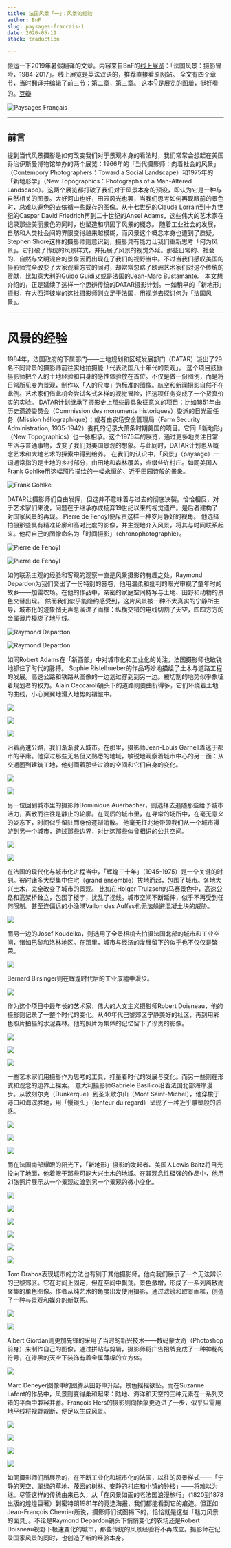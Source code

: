 ```yaml
---
title: 法国风景「一」：风景的经验
author: BnF
slug: paysages-francais-1
date: 2020-05-11
stack: traduction

---
```

搬运一下2019年暑假翻译的文章。内容来自BnF的[线上展览](http://expositions.bnf.fr/paysages-francais/index-en.php#accueil)：「法国风景：摄影冒险，1984-2017」。线上展览是英法双语的，推荐直接看原网站。 全文有四个章节，当时翻译并编辑了前三节：[第二章](../traductions/paysages-francais-2)，[第三章](../traductions/paysages-francais-3)。 这本👇是展览的图册，挺好看的。[豆瓣](https://book.douban.com/subject/27185879/)


![Paysages Français](https://img9.doubanio.com/view/subject/l/public/s29595270.jpg)

---

## 前言

提到当代风景摄影是如何改变我们对于景观本身的看法时，我们常常会想起在美国乔治伊斯曼博物馆举办的两个展览：1966年的「当代摄影师：向着社会的风景」（Contempory Photographers：Toward a Social Landscape）和1975年的「新地形学」（New Topographics：Photographs of a Man-Altered Landscape）。这两个展览都打破了我们对于风景本身的预设，即认为它是一种与自然相关的图景。大好河山也好，田园风光也罢，当我们思考如何再现眼前的景色时，总难以避免的去依循一些既存的图像。从十七世纪的Claude Lorrain到十九世纪的Caspar David Friedrich再到二十世纪的Ansel Adams，这些伟大的艺术家在记录那些美丽景色的同时，也塑造和巩固了风景的概念。 随着工业社会的发展，自然和人类社会间的界限变得越来越模糊，而风景这个概念本身也遭到了质疑。Stephen Shore这样的摄影师则意识到，摄影具有能力让我们重新思考「何为风景」。它打破了传统的风景样式，并拓展了风景的视觉外延。那些日常的、社会的、自然与文明混合的景象因而出现在了我们的视野当中。不过当我们感叹美国的摄影师完全改变了大家观看方式的同时，却常常忽略了欧洲艺术家们对这个传统的贡献，比如意大利的Guido Guidi又或是法国的Jean-Marc Bustamante。 本文想介绍的，正是延续了这样一个思辨传统的DATAR摄影计划。一如稍早的「新地形」摄影，在大西洋彼岸的这批摄影师则立足于法国，用视觉去探讨何为「法国风景」。

---

# 风景的经验 

1984年，法国政府的下属部门——土地规划和区域发展部门（DATAR）派出了29名不同背景的摄影师前往实地拍摄能「代表法国八十年代的景观」。 这个项目鼓励摄影师把个人的土地经验和自身的感性体验放在首位。不仅是做一份图例，而是将日常所见变为景观，制作以「人的尺度」为标准的图像。航空和新闻摄影自然不在此例。艺术家们借此机会尝试各式各样的视觉冒险，把这项任务变成了一个货真价实的实验。 DATAR计划继承了摄影史上那些最具象征意义的项目：比如1851年由历史遗迹委员会（Commission des monuments historiques）委派的日光画任务（Mission héliographique）；或者由农场安全管理局（Farm Security Administration, 1935-1942）委托的记录大萧条时期美国的项目。它同「新地形」（New Topographics）也一脉相承。这个1975年的展览，通过更多地关注日常生活与普通事物，改变了我们对美国景观的想象。与此同时，DATAR计划也从概念艺术和大地艺术的探索中得到给养。 在我们的认识中，「风景」（paysage）一词通常指的是土地的乡村部分，由田地和森林覆盖，点缀些许村庄。如同美国人Frank Gohlke用这幅照片描绘的一幅永恒的、近乎田园诗般的景象。


![Frank Gohlke](https://img9.doubanio.com/view/note/l/public/p72442758.jpg)


DATAR让摄影师们自由发挥，但这并不意味着与过去的彻底决裂。恰恰相反，对于艺术家们来说，问题在于继承亦或扬弃19世纪以来的视觉遗产。是后者建构了对国家风景的再现。 Pierre de Fenoÿl便斥责这样一种岁月静好的视角。 他选择拍摄那些具有精准轮廓和高对比度的影像，并主观地介入风景，将其与时间联系起来。他将自己的图像命名为「时间摄影」（chronophotographie）。


![Pierre de Fenoÿl](https://img9.doubanio.com/view/note/l/public/p72442782.jpg)

![Pierre de Fenoÿl](https://img9.doubanio.com/view/note/l/public/p72442781.jpg)



如何联系主观的经验和客观的观察一直是风景摄影的有趣之处。Raymond Depardon为我们交出了一份特别的答卷，他用温柔和批判的眼光审视了童年时的故乡——加雷农场。在他的作品中，亲密的家庭空间特写与土地、田野和动物的景色交替出现。 然而我们似乎能隐约感受到，这片风景被一种不太真实的宁静所主导，城市化的迹象悄无声息溜进了画框：纵横交错的电线切割了天空，四四方方的金属薄片模糊了地平线。


![Raymond Depardon](https://img9.doubanio.com/view/note/l/public/p72442967.jpg)



![Raymond Depardon](https://img9.doubanio.com/view/note/l/public/p72442965.jpg)



如同Robert Adams在「新西部」中对城市化和工业化的关注，法国摄影师也敏锐地抓住了时代的脉搏。 Sophie Ristelhueber的作品巧妙地描绘了土木与道路工程的发展。高速公路和铁路从图像的一边划过穿到到另一边。被切割的地势似乎象征着规划者的权力。Alain Ceccaroli镜头下的道路则要曲折得多，它们环绕着土地的曲线，小心翼翼地滑入地势的褶皱中。


![](https://img9.doubanio.com/view/note/l/public/p72442973.jpg)




![](https://img9.doubanio.com/view/note/l/public/p72442974.jpg)




![](https://img9.doubanio.com/view/note/l/public/p72442976.jpg)



沿着高速公路，我们渐渐驶入城市。在那里，摄影师Jean-Louis Garnell着迷于都市的平庸。他穿过那些无名但又熟悉的地域，敏锐地观察着城市中心的另一面：从交通圈到建筑工地，他刻画着那些过渡的空间和它们自身的变化。


![](https://img9.doubanio.com/view/note/l/public/p72442992.jpg)


![](https://img9.doubanio.com/view/note/l/public/p72442991.jpg)



另一位回到城市里的摄影师Dominique Auerbacher，则选择去追随那些给予城市活力，离散而往往是静止的轮廓。在同质的城市里，在寻常的场所中，在毫无意义的姿态下，时间似乎留驻而身份逐渐消散。 他毫无征兆地带领我们从一个城市漫游到另一个城市，跨过那些边界，对比这那些似曾相识的公共空间。


![](https://img9.doubanio.com/view/note/l/public/p72442994.jpg)




![](https://img9.doubanio.com/view/note/l/public/p72442993.jpg)



在法国的现代化与城市化进程当中，「辉煌三十年」（1945-1975）是一个关键的时刻。彼时诸多大型集中住宅（grand ensemble）拔地而起，包围了城市。各地大兴土木，完全改变了城市的景观。 比如在Holger Trulzsch的马赛景色中，高速公路和高架桥耸立，包围了楼宇，扰乱了视线。城市空间不断延伸，似乎不再受到任何限制。甚至连偏远的小渔港Vallon des Auffes也无法躲避混凝土块的威胁。


![](https://img9.doubanio.com/view/note/l/public/p72443010.jpg)



而另一边的Josef Koudelka，则选用了全景相机去拍摄法国北部的城市和工业空间，诸如巴黎和洛林地区。在那里，城市与经济的发展留下的似乎也不仅仅是繁荣。


![](https://img9.doubanio.com/view/note/l/public/p72443008.jpg)



Bernard Birsinger则在辉煌时代后的工业废墟中漫步。


![](https://img9.doubanio.com/view/note/l/public/p72443060.jpg)



作为这个项目中最年长的艺术家，伟大的人文主义摄影师Robert Doisneau，他的摄影则记录了一整个时代的变化。从40年代巴黎郊区宁静美好的社区，再到用彩色照片拍摄的水泥森林。他的照片为集体的记忆留下了珍贵的影像。


![](https://img9.doubanio.com/view/note/l/public/p72443011.jpg)




![](https://img9.doubanio.com/view/note/l/public/p72443012.jpg)




![](https://img9.doubanio.com/view/note/l/public/p72443020.jpg)



一些艺术家们用摄影作为思考的工具，打量着时代的发展与变化。而另一些则在形式和观念的边界上探索。 意大利摄影师Gabriele Basilico沿着法国北部海岸漫步。从敦刻尔克（Dunkerque）到圣米歇尔山（Mont Saint-Michel），他穿梭于港口和海滨胜地，用「慢镜头」（lenteur du regard）呈现了一种近乎雕塑般的质感。


![](https://img9.doubanio.com/view/note/l/public/p72443018.jpg)




![](https://img9.doubanio.com/view/note/l/public/p72443023.jpg)




![](https://img9.doubanio.com/view/note/l/public/p72443024.jpg)



而在法国南部耀眼的阳光下，「新地形」摄影的发起者、美国人Lewis Baltz将目光投向了地面，他着眼于那些可能大兴土木的地域。在其观念性极强的作品中，他用21张照片展示从一个景观过渡到另一个景观的微小变化。


![](https://img9.doubanio.com/view/note/l/public/p72443025.jpg)




![](https://img9.doubanio.com/view/note/l/public/p72443026.jpg)




![](https://img9.doubanio.com/view/note/l/public/p72443038.jpg)




![](https://img9.doubanio.com/view/note/l/public/p72443037.jpg)




![](https://img9.doubanio.com/view/note/l/public/p72443043.jpg)




![](https://img9.doubanio.com/view/note/l/public/p72443044.jpg)



Tom Drahos表现城市的方法也有别于其他摄影师。他向我们展示了一个无法辨识的巴黎郊区。它在时间上固定，但在空间中飘荡。景色激增，形成了一系列离散而聚集的单色图像。作者从纯艺术的角度出发使用摄影，通过滤镜和取景画框，创造了一种与景观和媒介的新联系。


![](https://img9.doubanio.com/view/note/l/public/p72443046.jpg)




![](https://img9.doubanio.com/view/note/l/public/p72443049.jpg)



Albert Giordan则更加先锋的采用了当时的新兴技术——数码蒙太奇（Photoshop前身）来制作自己的图像。通过拼贴与剪辑，摄影师将广告招牌变成了一种神秘的符号，在漆黑的天空下装饰有着金属薄板的立方体。


![](https://img9.doubanio.com/view/note/l/public/p72443050.jpg)



Marc Deneyer图像中的图腾从田野中升起，景色摇摇欲坠。而在Suzanne Lafont的作品中，风景则变得柔和起来：陆地、海洋和天空的三种元素在一系列交错的平面中兼容并蓄。François Hers的摄影则向抽象更迈进了一步，似乎只需用地平线将视野裁断，便足以生成风景。


![](https://img9.doubanio.com/view/note/l/public/p72443071.jpg)




![](https://img9.doubanio.com/view/note/l/public/p72443072.jpg)




![](https://img9.doubanio.com/view/note/l/public/p72443051.jpg)




![](https://img9.doubanio.com/view/note/l/public/p72443059.jpg)



如同摄影师们所展示的，在不断工业化和城市化的法国，以往的风景样式——「宁静的天空、翠绿的草地、茂密的树林、安静的村庄和小镇的钟楼」——将难以为继。尽管这样的传统由来已久，从「在风景如画的老法国浪漫旅行」（1820到1878出版的煌煌巨著）到密特朗1981年的竞选海报，我们都能看到它的痕迹。但正如Jean-François Chevrier所说，摄影师们试图揭下的，恰恰就是这些「魅力风景的面具」。不论是Raymond Depardon镜头下悄悄变化的农场还是Robert Doisneau视野下极速变化的城市，那些传统的风景经验将不再成立。摄影师在记录国家风景的同时，也创造了新的经验本身。
